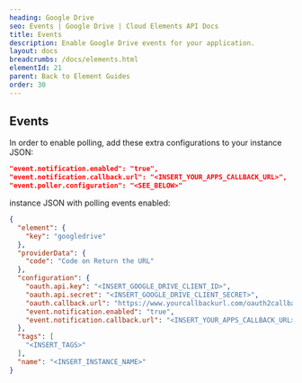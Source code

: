 ```yaml
---
heading: Google Drive
seo: Events | Google Drive | Cloud Elements API Docs
title: Events
description: Enable Google Drive events for your application.
layout: docs
breadcrumbs: /docs/elements.html
elementId: 21
parent: Back to Element Guides
order: 30
---
```


## Events

In order to enable polling, add these extra configurations to your instance JSON:

```JSON
"event.notification.enabled": "true",
"event.notification.callback.url": "<INSERT_YOUR_APPS_CALLBACK_URL>",
"event.poller.configuration": "<SEE_BELOW>"
```

instance JSON with polling events enabled:

```json
{
  "element": {
    "key": "googledrive"
  },
  "providerData": {
    "code": "Code on Return the URL"
  },
  "configuration": {
    "oauth.api.key": "<INSERT_GOOGLE_DRIVE_CLIENT_ID>",
    "oauth.api.secret": "<INSERT_GOOGLE_DRIVE_CLIENT_SECRET>",
    "oauth.callback.url": "https://www.yourcallbackurl.com/oauth2callback",
    "event.notification.enabled": "true",
    "event.notification.callback.url": "<INSERT_YOUR_APPS_CALLBACK_URL>"
  },
  "tags": [
    "<INSERT_TAGS>"
  ],
  "name": "<INSERT_INSTANCE_NAME>"
}
```
